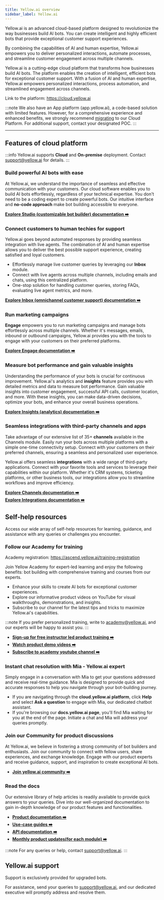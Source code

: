 ```yaml
---
title: Yellow.ai overview
sidebar_label: Yellow.ai
---
```


Yellow.ai is an advanced cloud-based platform designed to revolutionize the way businesses build AI bots. You can create intelligent and highly efficient bots that provide exceptional customer support experiences. 

By combining the capabilities of AI and human expertise, Yellow.ai empowers you to deliver personalized interactions, automate processes, and streamline customer engagement across multiple channels.

<!--
Yellow.ai offers two different platforms:

- **App**: App.yellow.ai is our **code-based platform**, catering to users who prefer a more hands-on approach. It offers a drag-and-drop interface that empowers users with advanced customization options and full control over their bot's behavior. This platform is ideal for developers or businesses with specific coding requirements or the need for highly tailored bot functionalities. All the new features will only be available on cloud platform.

-->

Yellow.ai is a cutting-edge cloud platform that transforms how businesses build AI bots. The platform enables the creation of intelligent, efficient bots for exceptional customer support. With a fusion of AI and human expertise, Yellow.ai empowers personalized interactions, process automation, and streamlined engagement across channels.

Link to the platform: https://cloud.yellow.ai

:::note
We also have an App platform (app.yellow.ai), a code-based solution with limited features. However, for a comprehensive experience and enhanced benefits, we strongly recommend [migrating](https://docs.yellow.ai/docs/cookbooks/migration-guide) to our Cloud Platform. For additional support, contact your designated POC.
:::


--------

## Features of cloud platform


:::info 
Yellow.ai supports **Cloud** and **On-premise** deployment. Contact [support@yellow.ai](mailto:support@yellow.ai) for details. 
:::


### Build powerful AI bots with ease

At Yellow.ai, we understand the importance of seamless and effective communication with your customers. Our cloud software enables you to build AI bots effortlessly, regardless of your technical expertise. You don't need to be a coding expert to create powerful bots. Our intuitive interface and **no-code approach** make bot building accessible to everyone.
      
[**Explore Studio (customizable bot builder) documentation :arrow_right:**](https://docs.yellow.ai/docs/platform_concepts/studio/overview)

<!--
### Ready-made templates for quick deployment

Accelerate your bot development process with Yellow.ai's **marketplace** of ready-made templates. Our templates cater to different business use cases and industries, providing you with a head start in creating bots. Simply choose the template that suits your requirements, customize it to align with your brand, and deploy your bot quickly.

[**Explore Marketplace templates documentation :arrow_right:**](https://docs.yellow.ai/docs/platform_concepts/Getting%20Started/marketplaceintro)

-->

### Connect customers to human techies for support

Yellow.ai goes beyond automated responses by providing seamless integration with live agents. The combination of AI and human expertise allows you to deliver the best possible support experience, creating satisfied and loyal customers.
      
- Effortlessly manage live customer queries by leveraging our **Inbox** module. 
- Connect with live agents across multiple channels, including emails and chats, using this centralized platform. 
- One-stop solution for handling customer queries, storing FAQs, evaluating live agent metrics, and more. 


[**Explore Inbox (omnichannel customer support) documentation :arrow_right:**](https://docs.yellow.ai/docs/platform_concepts/inbox)


### Run marketing campaigns 

**Engage** empowers you to run marketing campaigns and manage bots effortlessly across multiple channels. Whether it's messages, emails, inbound or outbound campaigns, Yellow.ai provides you with the tools to engage with your customers on their preferred platforms. 

[**Explore Engage documentation :arrow_right:**](https://docs.yellow.ai/docs/platform_concepts/engagement/engage)

### Measure bot performance and gain valuable insights

Understanding the performance of your bots is crucial for continuous improvement. Yellow.ai's analytics and **insights** feature provides you with detailed metrics and data to measure bot performance. Gain valuable insights into customer engagement, successful API calls, customer location, and more. With these insights, you can make data-driven decisions, optimize your bots, and enhance your overall business operations.

[**Explore Insights (analytics) documentation :arrow_right:**](https://docs.yellow.ai/docs/platform_concepts/growth/introductiontoinsights)


### Seamless integrations with third-party channels and apps

Take advantage of our extensive list of 35+ **channels** available in the Channels module. Easily run your bots across multiple platforms with a simple one-time connectivity setup. Connect with your customers on their preferred channels, ensuring a seamless and personalized user experience.

Yellow.ai offers seamless **integrations** with a wide range of third-party applications. Connect with your favorite tools and services to leverage their capabilities within our platform. Whether it's CRM systems, ticketing platforms, or other business tools, our integrations allow you to streamline workflows and improve efficiency.


[**Explore Channels documentation :arrow_right:**](https://docs.yellow.ai/docs/platform_concepts/channelConfiguration/overview)        
[**Explore Integrations documentation :arrow_right:**](https://docs.yellow.ai/docs/platform_concepts/appConfiguration/overview)



## Self-help resources


Access our wide array of self-help resources for learning, guidance, and assistance with any queries or challenges you encounter.

### Follow our Academy for training 

Academy registration: https://ascend.yellow.ai/training-registration

Join Yellow Academy for expert-led learning and enjoy the following benefits:
bot building with comprehensive training and courses from our experts.
- Enhance your skills to create AI bots for exceptional customer experiences.
- Explore our informative product videos on YouTube for visual walkthroughs, demonstrations, and insights.
- Subscribe to our channel for the latest tips and tricks to maximize Yellow.ai's capabilities.

:::note
If you prefer personalized training, write to academy@yellow.ai, and our experts will be happy to assist you.
:::

- [**Sign-up for free instructor led product training :arrow_right:**](https://ascend.yellow.ai/training-registration)
- [**Watch product demo videos :arrow_right:**](https://docs.yellow.ai/docs/tutorials/basics)        
- [**Subscribe to academy youtube channel :arrow_right:**](https://www.youtube.com/@yellowaiacademy)      


### Instant chat resolution with Mia - Yellow.ai expert

Simply engage in a conversation with Mia to get your questions addressed and receive real-time guidance. Mia is designed to provide quick and accurate responses to help you navigate through your bot-building journey.

- If you are navigating through the **cloud.yellow.ai platform**, click **Help** and select **Ask a question** to engage with Mia, our dedicated chatbot assistant. 
- If you're browsing our **docs.yellow.ai page**, you'll find Mia waiting for you at the end of the page. Initiate a chat and Mia will address your queries promptly.

<!--
![](https://hackmd.io/_uploads/S1UFf7Uoh.png)
-->


### Join our Community for product discussions

At Yellow.ai, we believe in fostering a strong community of bot builders and enthusiasts. 
Join our community to connect with fellow users, share experiences, and exchange knowledge. Engage with our product experts and receive guidance, support, and inspiration to create exceptional AI bots.
- [**Join yellow.ai community :arrow_right:**](https://community.yellow.ai/) 


### Read the docs 

Our extensive library of help articles is readily available to provide quick answers to your queries. Dive into our well-organized documentation to gain in-depth knowledge of our product features and functionalities.

* [**Product documentation :arrow_right:**](https://docs.yellow.ai/docs/platform_concepts/getting-started)      
* [**Use-case guides :arrow_right:**](https://docs.yellow.ai/docs/cookbooks/getting_started)      
* [**API documentation :arrow_right:**](https://docs.yellow.ai/api)      
* [**Monthly product updates(for each module) :arrow_right:**](https://docs.yellow.ai/docs/updates/overview)      


:::note
For any queries or help, contact [support@yellow.ai](mailto:support@yellow.ai). 
:::


## Yellow.ai support

Support is exclusively provided for upgraded bots. 

For assistance, send your queries to [support@yellow.ai](support@yellow.ai), and our dedicated executive will promptly address and resolve them.